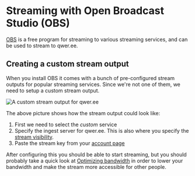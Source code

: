 # Streaming with Open Broadcast Studio (OBS)

[OBS](https://obsproject.com/) is a free program for streaming to
various streaming services, and can be used to stream to qwer.ee.

## Creating a custom stream output

When you install OBS it comes with a bunch of pre-configured stream
outputs for popular streaming services. Since we're not one of them,
we need to setup a custom stream output.

![A custom stream output for qwer.ee](/static/obs-custom-output.png)

The above picture shows how the stream output could look like:

1. First we need to select the _custom_ service
2. Specify the ingest server for qwer.ee. This is also where you
   specify the [stream visibility](stream-visibility).
3. Paste the stream key from your [account page](/account)

After configuring this you should be able to start streaming, but you should probably take a quick look at [Optimizing bandwidth](optimizing-bandwidth) in order to lower your bandwidth and make the stream more accessible for other people.
